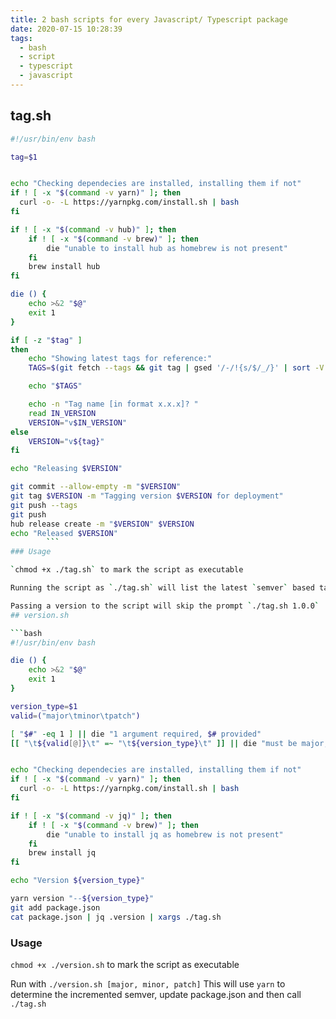 ```yaml
---
title: 2 bash scripts for every Javascript/ Typescript package
date: 2020-07-15 10:28:39
tags:
  - bash
  - script
  - typescript
  - javascript
---
```


## tag.sh
```bash
#!/usr/bin/env bash

tag=$1


echo "Checking dependecies are installed, installing them if not"
if ! [ -x "$(command -v yarn)" ]; then
  curl -o- -L https://yarnpkg.com/install.sh | bash
fi

if ! [ -x "$(command -v hub)" ]; then
	if ! [ -x "$(command -v brew)" ]; then
    	die "unable to install hub as homebrew is not present"
    fi
    brew install hub
fi

die () {
    echo >&2 "$@"
    exit 1
}

if [ -z "$tag" ]
then
    echo "Showing latest tags for reference:"
    TAGS=$(git fetch --tags && git tag | gsed '/-/!{s/$/_/}' | sort -V | sed 's/_$//'  | tail -n 5)

    echo "$TAGS"

    echo -n "Tag name [in format x.x.x]? "
    read IN_VERSION
    VERSION="v$IN_VERSION"
else
    VERSION="v${tag}"
fi

echo "Releasing $VERSION"

git commit --allow-empty -m "$VERSION"
git tag $VERSION -m "Tagging version $VERSION for deployment"
git push --tags
git push
hub release create -m "$VERSION" $VERSION
echo "Released $VERSION"
        ```
### Usage

`chmod +x ./tag.sh` to mark the script as executable

Running the script as `./tag.sh` will list the latest `semver` based tags in order, prompt you for a new one, then tag and push the commit and create a release on github.

Passing a version to the script will skip the prompt `./tag.sh 1.0.0`
## version.sh

```bash
#!/usr/bin/env bash

die () {
    echo >&2 "$@"
    exit 1
}

version_type=$1
valid=("major\tminor\tpatch")

[ "$#" -eq 1 ] || die "1 argument required, $# provided"
[[ "\t${valid[@]}\t" =~ "\t${version_type}\t" ]] || die "must be major, minor, or patch"


echo "Checking dependecies are installed, installing them if not"
if ! [ -x "$(command -v yarn)" ]; then
  curl -o- -L https://yarnpkg.com/install.sh | bash
fi

if ! [ -x "$(command -v jq)" ]; then
	if ! [ -x "$(command -v brew)" ]; then
    	die "unable to install jq as homebrew is not present"
    fi
    brew install jq
fi

echo "Version ${version_type}"

yarn version "--${version_type}"
git add package.json
cat package.json | jq .version | xargs ./tag.sh
```

### Usage

`chmod +x ./version.sh` to mark the script as executable

Run with `./version.sh [major, minor, patch]` This will use `yarn` to determine the incremented semver, update package.json and then call `./tag.sh`
